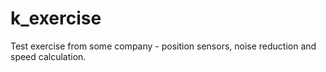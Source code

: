 # k_exercise
Test exercise from some company - position sensors, noise reduction and speed calculation.
